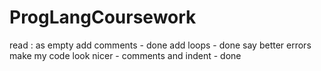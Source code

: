 # ProgLangCoursework
read : as empty
add comments - done
add loops - done
say better errors
make my code look nicer - comments and indent - done
